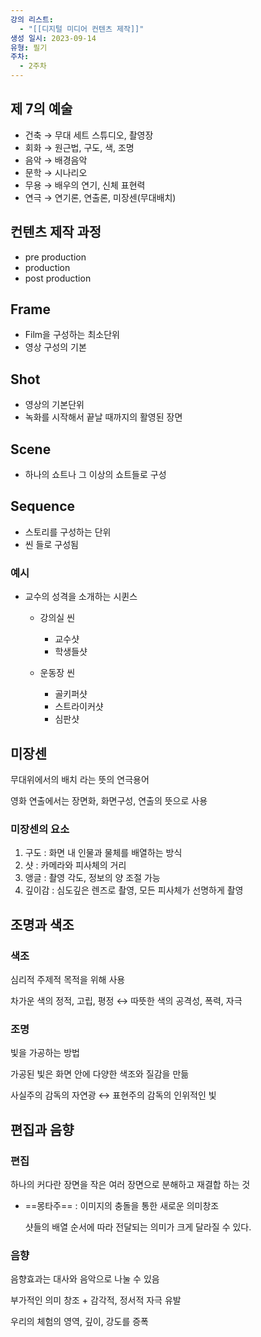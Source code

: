 ```yaml
---
강의 리스트:
  - "[[디지털 미디어 컨텐츠 제작]]"
생성 일시: 2023-09-14
유형: 필기
주차:
  - 2주차
---
```

## 제 7의 예술

- 건축 → 무대 세트 스튜디오, 촬영장
- 회화 → 원근법, 구도, 색, 조명
- 음악 → 배경음악
- 문학 → 시나리오
- 무용 → 배우의 연기, 신체 표현력
- 연극 → 연기론, 연출론, 미장센(무대배치)

  

## 컨텐츠 제작 과정

- pre production
- production
- post production

  

## Frame

- Film을 구성하는 최소단위
- 영상 구성의 기본

## Shot

- 영상의 기본단위
- 녹화를 시작해서 끝날 때까지의 활영된 장면

## Scene

- 하나의 쇼트나 그 이상의 쇼트들로 구성

## Sequence

- 스토리를 구성하는 단위
- 씬 들로 구성됨

  

### 예시

- 교수의 성격을 소개하는 시퀸스
    - 강의실 씬
        - 교수샷
        - 학생들샷
    - 운동장 씬
        
        - 골키퍼샷
        - 스트라이커샷
        - 심판샷
        
          
        

  

## 미장센

무대위에서의 배치 라는 뜻의 연극용어

영화 연출에서는 장면화, 화면구성, 연출의 뜻으로 사용

### 미장센의 요소

1. 구도 : 화면 내 인물과 물체를 배열하는 방식
2. 샷 : 카메라와 피사체의 거리
3. 앵글 : 촬영 각도, 정보의 양 조절 가능
4. 깊이감 : 심도깊은 렌즈로 촬영, 모든 피사체가 선명하게 촬영

  

## 조명과 색조

### 색조

심리적 주제적 목적을 위해 사용

차가운 색의 정적, 고립, 평정 ↔ 따뜻한 색의 공격성, 폭력, 자극

### 조명

빛을 가공하는 방법

가공된 빛은 화면 안에 다양한 색조와 질감을 만듦

사실주의 감독의 자연광 ↔ 표현주의 감독의 인위적인 빛

  

## 편집과 음향

### 편집

하나의 커다란 장면을 작은 여러 장면으로 분해하고 재결합 하는 것

- ==몽타주== : 이미지의 충돌을 통한 새로운 의미창조  
      
    샷들의 배열 순서에 따라 전달되는 의미가 크게 달라질 수 있다.

### 음향

음향효과는 대사와 음악으로 나눌 수 있음

부가적인 의미 창조 + 감각적, 정서적 자극 유발

우리의 체험의 영역, 깊이, 강도를 증폭